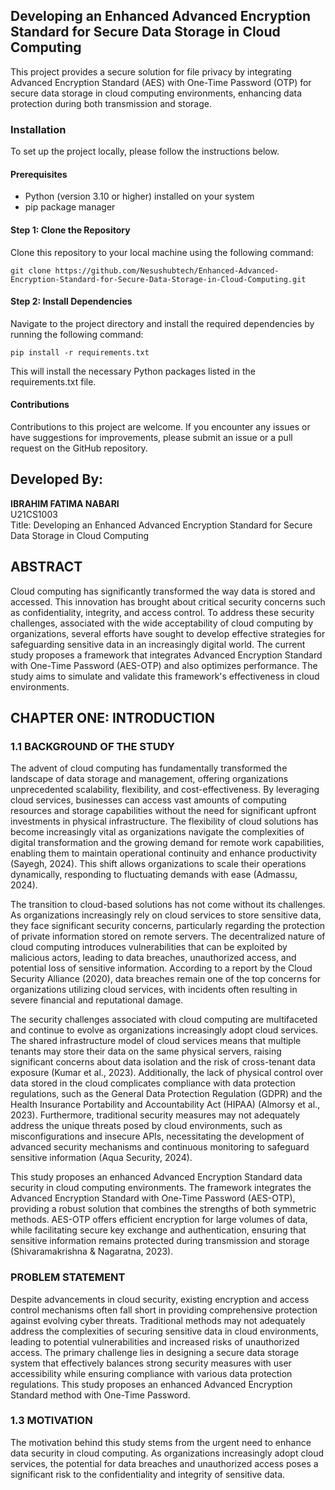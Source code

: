 <h2>Developing an Enhanced Advanced Encryption Standard for Secure Data Storage in Cloud Computing</h2>
<p>This project provides a secure solution for file privacy by integrating Advanced Encryption Standard (AES) with One-Time Password (OTP) for secure data storage in cloud computing environments, enhancing data protection during both transmission and storage.</p>

<h3>Installation</h3>
<p>To set up the project locally, please follow the instructions below.</p>

<h4>Prerequisites</h4>
<ul>
  <li>Python (version 3.10 or higher) installed on your system</li>
  <li>pip package manager</li>
</ul>

<h4>Step 1: Clone the Repository</h4>
<p>Clone this repository to your local machine using the following command:</p>

<pre><code>git clone https://github.com/Nesushubtech/Enhanced-Advanced-Encryption-Standard-for-Secure-Data-Storage-in-Cloud-Computing.git</code></pre>

<h4>Step 2: Install Dependencies</h4>
<p>Navigate to the project directory and install the required dependencies by running the following command:</p>

<pre><code>pip install -r requirements.txt</code></pre>

<p>This will install the necessary Python packages listed in the requirements.txt file.</p>

<h4>Contributions</h4>
<p>Contributions to this project are welcome. If you encounter any issues or have suggestions for improvements, please submit an issue or a pull request on the GitHub repository.</p>

<h2>Developed By:</h2>
<p><strong>IBRAHIM FATIMA NABARI</strong><br>
U21CS1003<br>
Title: Developing an Enhanced Advanced Encryption Standard for Secure Data Storage in Cloud Computing</p>

<h2>ABSTRACT</h2>
<p>Cloud computing has significantly transformed the way data is stored and accessed. This innovation has brought about critical security concerns such as confidentiality, integrity, and access control. To address these security challenges, associated with the wide acceptability of cloud computing by organizations, several efforts have sought to develop effective strategies for safeguarding sensitive data in an increasingly digital world. The current study proposes a framework that integrates Advanced Encryption Standard with One-Time Password (AES-OTP) and also optimizes performance. The study aims to simulate and validate this framework's effectiveness in cloud environments.</p>

<h2>CHAPTER ONE: INTRODUCTION</h2>
<h3>1.1 BACKGROUND OF THE STUDY</h3>
<p>The advent of cloud computing has fundamentally transformed the landscape of data storage and management, offering organizations unprecedented scalability, flexibility, and cost-effectiveness. By leveraging cloud services, businesses can access vast amounts of computing resources and storage capabilities without the need for significant upfront investments in physical infrastructure. The flexibility of cloud solutions has become increasingly vital as organizations navigate the complexities of digital transformation and the growing demand for remote work capabilities, enabling them to maintain operational continuity and enhance productivity (Sayegh, 2024). This shift allows organizations to scale their operations dynamically, responding to fluctuating demands with ease (Admassu, 2024).</p>

<p>The transition to cloud-based solutions has not come without its challenges. As organizations increasingly rely on cloud services to store sensitive data, they face significant security concerns, particularly regarding the protection of private information stored on remote servers. The decentralized nature of cloud computing introduces vulnerabilities that can be exploited by malicious actors, leading to data breaches, unauthorized access, and potential loss of sensitive information. According to a report by the Cloud Security Alliance (2020), data breaches remain one of the top concerns for organizations utilizing cloud services, with incidents often resulting in severe financial and reputational damage.</p>

<p>The security challenges associated with cloud computing are multifaceted and continue to evolve as organizations increasingly adopt cloud services. The shared infrastructure model of cloud services means that multiple tenants may store their data on the same physical servers, raising significant concerns about data isolation and the risk of cross-tenant data exposure (Kumar et al., 2023). Additionally, the lack of physical control over data stored in the cloud complicates compliance with data protection regulations, such as the General Data Protection Regulation (GDPR) and the Health Insurance Portability and Accountability Act (HIPAA) (Almorsy et al., 2023). Furthermore, traditional security measures may not adequately address the unique threats posed by cloud environments, such as misconfigurations and insecure APIs, necessitating the development of advanced security mechanisms and continuous monitoring to safeguard sensitive information (Aqua Security, 2024).</p>

<p>This study proposes an enhanced Advanced Encryption Standard data security in cloud computing environments. The framework integrates the Advanced Encryption Standard with One-Time Password (AES-OTP), providing a robust solution that combines the strengths of both symmetric methods. AES-OTP offers efficient encryption for large volumes of data, while facilitating secure key exchange and authentication, ensuring that sensitive information remains protected during transmission and storage (Shivaramakrishna & Nagaratna, 2023).</p>

<h3>PROBLEM STATEMENT</h3>
<p>Despite advancements in cloud security, existing encryption and access control mechanisms often fall short in providing comprehensive protection against evolving cyber threats. Traditional methods may not adequately address the complexities of securing sensitive data in cloud environments, leading to potential vulnerabilities and increased risks of unauthorized access. The primary challenge lies in designing a secure data storage system that effectively balances strong security measures with user accessibility while ensuring compliance with various data protection regulations. This study proposes an enhanced Advanced Encryption Standard method with One-Time Password.</p>

<h3>1.3 MOTIVATION</h3>
<p>The motivation behind this study stems from the urgent need to enhance data security in cloud computing. As organizations increasingly adopt cloud services, the potential for data breaches and unauthorized access poses a significant risk to the confidentiality and integrity of sensitive data.</p>
